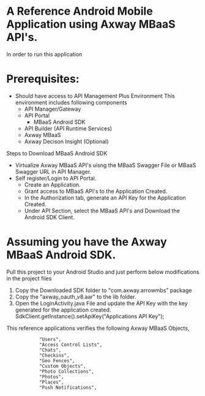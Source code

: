 # A Reference Android Mobile Application using Axway MBaaS API's.

In order to run this application

# Prerequisites:
-   Should have access to API Management Plus Environment
    This environment includes following components
       -    API Manager/Gateway
       -    API Portal
            -   MBaaS Android SDK
       -    API Builder (API Runtime Services)
       -    Axway MBaaS
       -    Axway Decison Insight (Optional)

Steps to Download MBaaS Android SDK
-   Virtualize Axway MBaaS API's uisng the MBaaS Swagger File or MBaaS Swagger URL in API Manager.
-   Self register/Login to API Portal.
    -   Create an Application.
    -   Grant access to MBaaS API's to the Application Created.
    -   In the Authorization tab, generate an API Key for the Application Created.
    -   Under API Section, select the MBaaS API's and Download the Android SDK Client.

# Assuming you have the Axway MBaaS Android SDK.

Pull this project to your Android Studio and just perform below modifications in the project files

1. Copy the Downloaded SDK folder to "com.axway.arrowmbs" package
2. Copy the "axway_oauth_v8.aar" to the lib folder.
3. Open the LoginActivity.java File and update the API Key with the key generated for the application created.
    SdkClient.getInstance().setApiKey("Applications API Key");


This reference applications verifies the following Axway MBaaS Objects, 

                "Users",
                "Access Control Lists",
                "Chats",
                "Checkins",
                "Geo Fences",
                "Custom Objects",
                "Photo Collections",
                "Photos",
                "Places",
                "Push Notifications",

